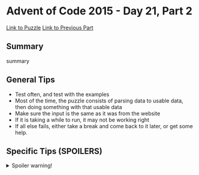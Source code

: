 # Advent of Code 2015 - Day 21, Part 2

[Link to Puzzle](https://adventofcode.com/2015/day/21#part2)
[Link to Previous Part](https://github.com/CodingAP/unofficial-aoc-syllabus/blob/main/years/2015/day21/part1.md)

## Summary
summary

## General Tips
- Test often, and test with the examples
- Most of the time, the puzzle consists of parsing data to usable data, then doing something with that usable data
- Make sure the input is the same as it was from the website
- If it is taking a while to run, it may not be working right
- If all else fails, either take a break and come back to it later, or get some help.

## Specific Tips (SPOILERS)
<details> <summary>Spoiler warning!</summary>

specific tips

</details>